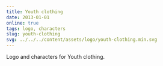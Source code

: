 ```yaml
---
title: Youth clothing
date: 2013-01-01
online: true
tags: logo, characters
slug: youth-clothing
svg: ../../../content/assets/logo/youth-clothing.min.svg
---
```


Logo and characters for Youth clothing.
